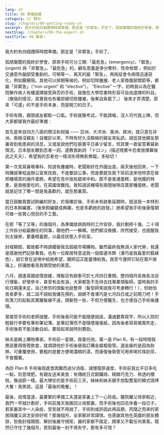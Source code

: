 ```yaml
---
lang: zh
title: 08 準備就緒	
category: CC 緊扣
slug: /chapters/08-getting-ready-zh
excerpt: 我大約有四個禮拜時間準備。那定是「非緊急」手術了。孤陋寡聞的我終於學會，原來手術可分三類。「最危急」(emergency)、「緊急」(urgent) 與「非緊急」。
nextSlug: /chapters/09-the-expert-zh
nextTitle: 09 專家！
---
```


<p class="cn">我大約有四個禮拜時間準備。那定是「非緊急」手術了。
 
<p class="cn">孤陋寡聞的我終於學會，原來手術可分三類:「最危急」(emergency)、「緊急」(urgent) 與「非緊急」。「最危急」的，顧名思義是爭分奪秒、性命攸關 ，例如於交通意外腦部受重創的。可稍等一、兩天的屬「緊急」，再拖延會令病情迅速惡化，例如腸梗阻。其他可以排期等候的，例如切除腫瘤、老人家換髖部關節等，都屬「非緊急」（“non urgent” 和 “elective”）。 “Elective” 一字，初時我以為在醫院解作病人有權選擇接受與否的手術，就像在大學唸書時形容可自由選擇的科目。（像我的情況，其實我也有權拒絕切除腫瘤，後果自負罷了。） 後來才弄清楚，原來「可選」的不是手術本身，而是開刀的日子。
 
<p class="cn">手術有期，親朋戚友都鬆一口氣。手術就像考試，不能請槍，沒人可代我上陣，但大家都替我作最好準備：
 
<p class="cn">首先是來自四方八面的關注和祝福 —— 亞洲、大洋洲、美洲、歐洲，就只差在非洲、兩極沒親友！自確診以來，不時有好久沒聯絡的親友來私訊，說從其他親友那裏收到我患病的消息，又或是說他們在臉書平日甚少留言，但其實一直留意著最新情況。日本朋友聽到忍者一詞，遂教我新詞 「ドロン」（描述現實中忍者放煙幕後逃之夭夭），希望我的忍者也一樣消失得無影無蹤。多貼切！
 
<p class="cn">第一次見耳鼻喉專科、知道有腫瘤時，老闆剛好在外國出差。兩天後他回來，一下飛機就專程返辦公室來找我，不是要談公事，而是要趕及我下班前送來他特意在彼邦機場買的幾件蛋糕，希望在苦中放些甜來中和。那不是普通蛋糕，是他國的特產，是我極愛吃的，在英國很難找。我知道該機場有兩間咖啡店賣那種蛋糕，老闆就是記住了哪一間是我喜歡的，就在那裏買。
 
<p class="cn">當日鼓勵我嘗試鉤編的好友，於我確診後、手術未有跡象延期時，就送我一本特別的日本鉤編書。（後來鉤編變成興趣，也是多虧她的啟發。）她希望我手術後康復期可做一些賞心悅目的手工藝。
 
<p class="cn">在那「等了又等」的幾個月，為準備放病假時的工作安排，我計劃把十幾、二十項工作拆分給最勝任的同事，跟他們一一解釋。他們都沒推搪，欣然接受，也提醒我別太操勞，要養精蓄銳，以最佳狀態入手術室。
 
<p class="cn">封城期間，鄰居都不時請纓替我去超級市場購物。雖然最終我無須人家代勞，我還是感謝他們記掛著我。也有一位鄰居特意送我一個窗邊吊飾（湊巧是我最愛的藍綠色），說它曾在逆境中給她希望，願把這正能量傳給我。我至今還把它貼在窗戶玻璃上，好讓她看見我領受她的美意。
 
<p class="cn">六月，適逢英國疫情放緩，理髮店有跡象可於七月四日重開。歷四個月各施各法自行理髮，好壞參半，甚至有血有淚，大家都急不及待去找專業理髮師。當時我的手術日期還未定，自己修剪的頭髮也挺整齊（髮型師笑說我可考慮轉行！），但她怕夜長夢多，就二話不說給我優先預約，說總不會湊巧是七月四日或之前開刀吧！手術落刀的起點其實離髮線不遠，頭髮短一些，不但方便醫生，也方便自己手術後護理。
 
<p class="cn">曾接受手術的老師提醒，手術後我可能不能隨便說話，溝通要靠寫字，所以入院的輕裝行李要有筆和筆記簿。是筆記簿而不是隨便幾張紙，因為後者容易被風吹走，手術後若不能活動自如，要撿起來就特別費勁。
 
<p class="cn">妹夫是網上購物專家。手術前一星期，我委托他，萬一是 Plan B，有一段時間我應該要用吸管飲食，就煩請他於手術後替我訂購金屬粗吸管。選金屬的是因為耐熱、可重覆使用，要粗的是要方便喝濃稠的湯，而康復後吸管可用來喝珍珠奶茶，不會擱著。
 
<p class="cn">為防 Plan B 手術後因進食困難而過分消瘦、減慢復原速度，手術前我比平日多吃一點，刻意增肥。有親友送來美食：有傳統日式銅鑼燒、精緻巧克力、熟透的櫻桃，像過節一樣。最大陣仗的是手術前三天，妹妹和妹夫親手炮製豐富的韓式燒烤大餐！我笑說，這是「最後的晚餐」！
 
<p class="cn">最後，疫情當道，最要緊的準備工夫還是家裏上下一心防疫。醫院離父母家較近，我們一早就計劃好，手術前幾天我搬回父母那裏，而手術後也回去休養一段日子。若家裏其中一人染疫，受苦就不用說了，手術則或許因此再延期，而隨之而來的家居隔離又該怎安排好呢？那幾個月，全家都非常謹慎。也感謝其他在英國的朋友體諒，恕我封城期間、解封後嚴守規矩，誰的家都不踏足，開車又不載任何乘客。既然已守住了幾個月，若到最後一刻不慎失守，那有多可惜？
